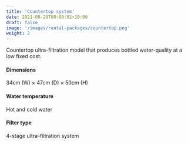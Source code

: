 ```yaml
---
title: 'Countertop system'
date: 2021-08-29T00:00:02+10:00
draft: false
image: '/images/rental-packages/countertop.png'
weight: 2
---
```


Countertop ultra-filtration model that produces bottled water-quality at a low fixed cost.
<!-- excerptEnd -->

#### Dimensions
34cm (W) × 47cm (D) × 50cm (H)

#### Water temperature
Hot and cold water

#### Filter type
4-stage ultra-filtration system